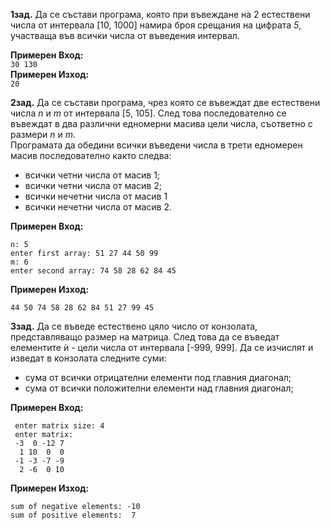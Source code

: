 **1зад.** Да се състави програма, която при въвеждане на 2 естествени числа от интервала [10, 1000] намира броя срещания на цифрата *5*, участваща във всички числа от въведения интервал.  

**Примерен Вход:**  
`30 130`  
**Примерен Изход:**  
`20`

**2зад.** Да се състави програма, чрез която се въвеждат две естествени числа *n* и *m* от интервала [5, 105]. След това последователно се въвеждат в два различни едномерни масива цели числа, съответно с размери *n* и *m*.  
Програмата да обедини всички въведени числа в трети едномерен масив последователно както следва:  
* всички четни числа от масив 1; 
* всички четни числа от масив 2; 
* всички нечетни числа от масив 1
* всички нечетни числа от масив 2. 
  
**Примерен Вход:** 
```
n: 5  
enter first array: 51 27 44 50 99  
m: 6  
enter second array: 74 58 28 62 84 45 
```
**Примерен Изход:** 
```
44 50 74 58 28 62 84 51 27 99 45
```

**3зад.** Да се въведе естествено цяло число от конзолата, представляващо размер на матрица. След това да се въведат елементите ѝ - цели числа от интервала [-999, 999]. Да се изчислят и изведат в конзолата следните суми:
* сума от всички отрицателни елементи под главния диагонал;
* сума от всички положителни елементи над главния диагонал;

**Примерен Вход:**
```
 enter matrix size: 4
 enter matrix:
 -3  0 -12 7
  1 10  0  0
 -1 -3 -7 -9
  2 -6  0 10
```

**Примерен Изход:**
```
sum of negative elements: -10
sum of positive elements:  7
```